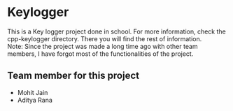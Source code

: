 # Keylogger
 This is a Key logger project done in school. For more information, check the cpp-keylogger directory. There you will find the rest of information.<br/>
 Note: Since the project was made a long time ago with other team members, I have forgot most of the functionalities of the project.

## Team member for this project
* Mohit Jain
* Aditya Rana
